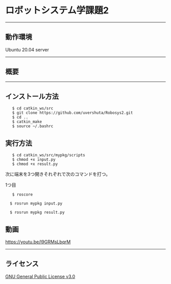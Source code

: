 # ロボットシステム学課題2
---

動作環境
---
Ubuntu 20.04 server

---

概要
---


---


インストール方法
---

```
   $ cd catkin_ws/src
   $ git clone https://github.com/uvershuta/Robosys2.git
   $ cd ..
   $ catkin_make
   $ source ~/.bashrc
   ```
   
実行方法
---

```
   $ cd catkin_ws/src/mypkg/scripts
   $ chmod +x input.py
   $ chmod +x result.py
   ```

次に端末を3つ開きそれぞれで次のコマンドを打つ。

1つ目
```
   $ roscore
   ```
   
 ```
   $ rosrun mypkg input.py
   ```
   
 ```
   $ rosrun mypkg result.py
   ```

動画
---
https://youtu.be/l9GRMsLbqrM

---

ライセンス
---
[GNU General Public License v3.0](https://github.com/uvershuta/RobotSystem1/blob/main/COPYING)
